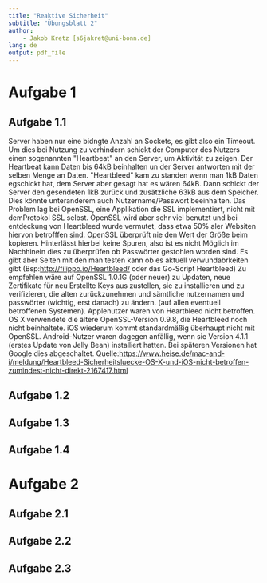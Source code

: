 ```yaml
---
title: "Reaktive Sicherheit"
subtitle: "Übungsblatt 2"
author: 
	- Jakob Kretz [s6jakret@uni-bonn.de]
lang: de 
output: pdf_file
---
```


# Aufgabe 1

## Aufgabe 1.1
Server haben nur eine bidngte Anzahl an Sockets, es gibt also ein Timeout. Um dies bei Nutzung zu verhindern 
schickt der Computer des Nutzers einen sogenannten "Heartbeat" an den Server, um Aktivität zu zeigen. Der Heartbeat 
kann Daten bis 64kB beinhalten un der Server antworten mit der selben Menge an Daten. "Heartbleed" kam zu standen wenn
man 1kB Daten egschickt hat, dem Server aber gesagt hat es wären 64kB. Dann schickt der Server den gesendeten 1kB
zurück und zusätzliche 63kB aus dem Speicher. Dies könnte unteranderem auch Nutzername/Passwort beeinhalten. 
Das Problem lag bei OpenSSL, eine Applikation die SSL implementiert, nicht mit demProtokol SSL selbst. OpenSSL wird aber sehr
viel benutzt und bei entdeckung von Heartbleed wurde vermutet, dass etwa 50% aler Websiten hiervon betrofffen sind. 
OpenSSL überprüft nie den Wert der Größe beim kopieren. Hinterlässt hierbei keine Spuren, also ist es nicht Möglich 
im Nachhinein dies zu überprüfen ob Passwörter gestohlen worden sind. Es gibt aber Seiten mit den man testen kann ob es aktuell
verwundabrkeiten gibt (Bsp:http://filippo.io/Heartbleed/ oder das Go-Script Heartbleed)
Zu empfehlen wäre auf OpenSSL 1.0.1G (oder neuer) zu Updaten, neue Zertifikate für neu Erstellte Keys aus
zustellen, sie zu installieren und zu verifizieren, die alten zurückzunehmen und sämtliche nutzernamen und passwörter (wichtig, erst danach) 
zu ändern. (auf allen eventuell betroffenen Systemen).
Applenutzer waren von Heartbleed nicht betroffen. OS X verwendete die ältere OpenSSL-Version 0.9.8, die Heartbleed noch nicht 
beinhaltete. iOS wiederum kommt standardmäßig überhaupt nicht mit OpenSSL. Android-Nutzer waren dagegen anfällig, wenn sie Version 4.1.1 
(erstes Update von Jelly Bean) installiert hatten. Bei späteren Versionen hat Google dies abgeschaltet.
Quelle:https://www.heise.de/mac-and-i/meldung/Heartbleed-Sicherheitsluecke-OS-X-und-iOS-nicht-betroffen-zumindest-nicht-direkt-2167417.html


## Aufgabe 1.2
## Aufgabe 1.3
## Aufgabe 1.4

# Aufgabe 2

## Aufgabe 2.1
## Aufgabe 2.2
## Aufgabe 2.3
